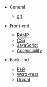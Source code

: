 * General

  * [git](general/git/standards.md)

* Front-end

  * [RAMP](front-end/ramp.md)
  * [CSS](front-end/css.md)
  * [JavaScript](front-end/js.md)
  * [Accessibility](front-end/accessibility.md)

* Back-end

  * [PHP](back-end/php/standards.md)
  * [WordPress](back-end/wordpress/wordpress.md)
  * [Drupal](back-end/drupal/drupal.md)